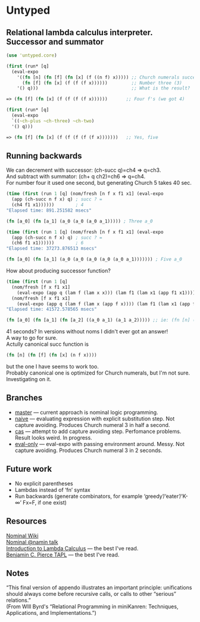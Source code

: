 Untyped
==========
Relational lambda calculus interpreter.
Successor and summator
----------------------
```clojure
(use 'untyped.core)

(first (run* [q]
  (eval-expo
    '((fn [n] (fn [f] (fn [x] (f ((n f) x))))) ;; Church numerals successor
      (fn [f] (fn [x] (f (f (f x))))))         ;; Number three (3)
    '() q)))                                   ;; What is the result?

=> (fn [f] (fn [x] (f (f (f (f x))))))       ;; Four f's (we got 4)

(first (run* [q]
  (eval-expo
  `((~ch-plus ~ch-three) ~ch-two)
  '() q)))

=> (fn [f] (fn [x] (f (f (f (f (f x)))))))   ;; Yes, five
```
Running backwards
-----------------
We can decrement with successor: (ch-succ q)=ch4 => q=ch3.  
And subtract with summator: (ch+ q ch2)=ch6 => q=ch4.  
For number four it used one second, but generating Church 5 takes 40 sec.
```clojure
(time (first (run 1 [q] (nom/fresh [n f x f1 x1] (eval-expo
  (app (ch-succ n f x) q) ; succ ? =
  (ch4 f1 x1))))))        ; 4
"Elapsed time: 891.251582 msecs"

(fn [a_0] (fn [a_1] (a_0 (a_0 (a_0 a_1))))) ; Three a_0

(time (first (run 1 [q] (nom/fresh [n f x f1 x1] (eval-expo
  (app (ch-succ n f x) q) ; succ ? =
  (ch6 f1 x1))))))        ; 6
"Elapsed time: 37273.876513 msecs"

(fn [a_0] (fn [a_1] (a_0 (a_0 (a_0 (a_0 (a_0 a_1))))))) ; Five a_0
```

How about producing successor function?
```clojure
(time (first (run 1 [q]
  (nom/fresh [f x f1 x1]
    (eval-expo (app q (lam f (lam x x))) (lam f1 (lam x1 (app f1 x1)))))  ; ? 0 = 1
  (nom/fresh [f x f1 x1]
    (eval-expo (app q (lam f (lam x (app f x)))) (lam f1 (lam x1 (app f1 (app f1 x1)))))))))  ; ? 1 = 2
"Elapsed time: 41572.578565 msecs"

(fn [a_0] (fn [a_1] (fn [a_2] ((a_0 a_1) (a_1 a_2))))) ;; ie: (fn [n] (fn [f] (fn [x] ((n f) (f x)))))
```
41 seconds? In versions without noms I didn't ever got an answer!  
A way to go for sure.  
Actully canonical succ function is
```clojure
(fn [n] (fn [f] (fn [x] (n f x))))
```
but the one I have seems to work too.  
Probably canonical one is optimized for Church numerals, but I'm not sure. Investigating on it.

Branches
--------
- [master](https://github.com/Oregu/untyped) — current approach is nominal logic programming.
- [naive](https://github.com/Oregu/untyped/tree/naive) — evaluating expression with explicit substitution step. Not capture avoiding. Produces Church numeral 3 in half a second.
- [cas](https://github.com/Oregu/untyped/tree/cas) — attempt to add capture avoiding step. Perfomance problems. Result looks weird. In progress.
- [eval-only](https://github.com/Oregu/untyped/tree/eval-only) — eval-expo with passing environment around. Messy. Not capture avoiding. Produces Church numeral 3 in 2 seconds.

Future work
-----------
- No explicit parentheses
- Lambdas instead of ‘fn’ syntax
- Run backwards (generate combinators, for example ‘greedy’/‘eater’/‘K-∞’ Fx=F, if one exist)

Resources
---------
[Nominal Wiki](https://github.com/clojure/core.logic/wiki/core.logic.nominal)  
[Nominal @namin talk](https://github.com/namin/minikanren-confo/blob/master/src/talk.clj)  
[Introduction to Lambda Calculus](http://www.cse.chalmers.se/research/group/logic/TypesSS05/Extra/geuvers.pdf) — the best I've read.  
[Benjamin C. Pierce TAPL](http://www.cis.upenn.edu/~bcpierce/tapl/) — the best I've read.  

Notes
-----
“This final version of appendo illustrates an important principle: unifications should always come before recursive calls, or calls to other “serious” relations.”  
(From WIll Byrd's “Relational Programming in miniKanren: Techniques, Applications, and Implementations.”)

